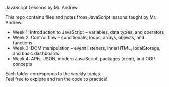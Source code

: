 JavaScript Lessons by Mr. Andrew

This repo contains files and notes from JavaScript lessons taught by Mr. Andrew.

- Week 1: Introduction to JavaScript – variables, data types, and operators  
- Week 2: Control flow – conditionals, loops, arrays, objects, and functions  
- Week 3: DOM manipulation – event listeners, innerHTML, localStorage, and basic dashboards  
- Week 4: APIs, JSON, modern JavaScript, packages (npm), and OOP concepts

Each folder corresponds to the weekly topics.  
Feel free to explore and run the code to practice!
